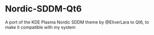 # Nordic-SDDM-Qt6
A port of the KDE Plasma Nordic SDDM theme by @EliverLara to Qt6, to make it compatible with my system
